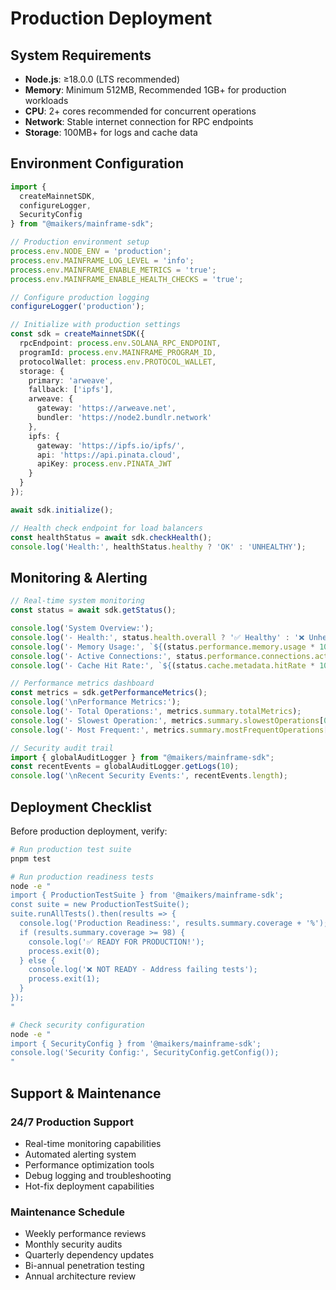 # Production Deployment

## System Requirements

- **Node.js**: ≥18.0.0 (LTS recommended)
- **Memory**: Minimum 512MB, Recommended 1GB+ for production workloads
- **CPU**: 2+ cores recommended for concurrent operations
- **Network**: Stable internet connection for RPC endpoints
- **Storage**: 100MB+ for logs and cache data

## Environment Configuration

```typescript
import { 
  createMainnetSDK, 
  configureLogger,
  SecurityConfig 
} from "@maikers/mainframe-sdk";

// Production environment setup
process.env.NODE_ENV = 'production';
process.env.MAINFRAME_LOG_LEVEL = 'info';
process.env.MAINFRAME_ENABLE_METRICS = 'true';
process.env.MAINFRAME_ENABLE_HEALTH_CHECKS = 'true';

// Configure production logging
configureLogger('production');

// Initialize with production settings
const sdk = createMainnetSDK({
  rpcEndpoint: process.env.SOLANA_RPC_ENDPOINT,
  programId: process.env.MAINFRAME_PROGRAM_ID,
  protocolWallet: process.env.PROTOCOL_WALLET,
  storage: {
    primary: 'arweave',
    fallback: ['ipfs'],
    arweave: {
      gateway: 'https://arweave.net',
      bundler: 'https://node2.bundlr.network'
    },
    ipfs: {
      gateway: 'https://ipfs.io/ipfs/',
      api: 'https://api.pinata.cloud',
      apiKey: process.env.PINATA_JWT
    }
  }
});

await sdk.initialize();

// Health check endpoint for load balancers
const healthStatus = await sdk.checkHealth();
console.log('Health:', healthStatus.healthy ? 'OK' : 'UNHEALTHY');
```

## Monitoring & Alerting

```typescript
// Real-time system monitoring
const status = await sdk.getStatus();

console.log('System Overview:');
console.log('- Health:', status.health.overall ? '✅ Healthy' : '❌ Unhealthy');
console.log('- Memory Usage:', `${(status.performance.memory.usage * 100).toFixed(1)}%`);
console.log('- Active Connections:', status.performance.connections.active);
console.log('- Cache Hit Rate:', `${(status.cache.metadata.hitRate * 100).toFixed(1)}%`);

// Performance metrics dashboard
const metrics = sdk.getPerformanceMetrics();
console.log('\nPerformance Metrics:');
console.log('- Total Operations:', metrics.summary.totalMetrics);
console.log('- Slowest Operation:', metrics.summary.slowestOperations[0]?.name);
console.log('- Most Frequent:', metrics.summary.mostFrequentOperations[0]?.name);

// Security audit trail
import { globalAuditLogger } from "@maikers/mainframe-sdk";
const recentEvents = globalAuditLogger.getLogs(10);
console.log('\nRecent Security Events:', recentEvents.length);
```

## Deployment Checklist

Before production deployment, verify:

```bash
# Run production test suite
pnpm test

# Run production readiness tests
node -e "
import { ProductionTestSuite } from '@maikers/mainframe-sdk';
const suite = new ProductionTestSuite();
suite.runAllTests().then(results => {
  console.log('Production Readiness:', results.summary.coverage + '%');
  if (results.summary.coverage >= 98) {
    console.log('✅ READY FOR PRODUCTION!');
    process.exit(0);
  } else {
    console.log('❌ NOT READY - Address failing tests');
    process.exit(1);
  }
});
"

# Check security configuration
node -e "
import { SecurityConfig } from '@maikers/mainframe-sdk';
console.log('Security Config:', SecurityConfig.getConfig());
"
```

## Support & Maintenance

### 24/7 Production Support
- Real-time monitoring capabilities
- Automated alerting system  
- Performance optimization tools
- Debug logging and troubleshooting
- Hot-fix deployment capabilities

### Maintenance Schedule
- Weekly performance reviews
- Monthly security audits
- Quarterly dependency updates
- Bi-annual penetration testing
- Annual architecture review



